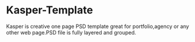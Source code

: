 # Kasper-Template
Kasper is creative one page PSD template great for portfolio,agency or any other web page.PSD file is fully layered and grouped.
